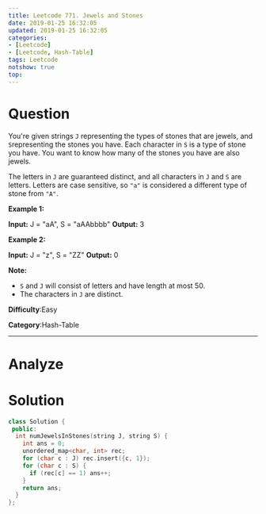 ```yaml
---
title: Leetcode 771. Jewels and Stones
date: 2019-01-25 16:32:05
updated: 2019-01-25 16:32:05
categories: 
- [Leetcode]
- [Leetcode, Hash-Table]
tags: Leetcode
notshow: true
top:
---
```


# Question

You're given strings  `J`  representing the types of stones that are jewels, and  `S`representing the stones you have. Each character in  `S`  is a type of stone you have. You want to know how many of the stones you have are also jewels.

The letters in  `J`  are guaranteed distinct, and all characters in  `J`  and  `S`  are letters. Letters are case sensitive, so  `"a"`  is considered a different type of stone from  `"A"`.

**Example 1:**

**Input:** J = "aA", S = "aAAbbbb"
**Output:** 3

**Example 2:**

**Input:** J = "z", S = "ZZ"
**Output:** 0

**Note:**

- `S`  and  `J`  will consist of letters and have length at most 50.
- The characters in  `J`  are distinct.

**Difficulty**:Easy

**Category**:Hash-Table

<!-- more -->

------------

# Analyze

# Solution

```cpp
class Solution {
 public:
  int numJewelsInStones(string J, string S) {
    int ans = 0;
    unordered_map<char, int> rec;
    for (char c : J) rec.insert({c, 1});
    for (char c : S) {
      if (rec[c] == 1) ans++;
    }
    return ans;
  }
};
```


